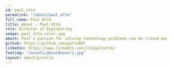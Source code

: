 ```yaml
---
id: paul_otto
permalink: "/about/paul_otto"
full_name: Paul Otto
title: About - Paul Otto
role: Director of Engineering
image: paul_otto_color.jpg
about: Paul's passion for solving technology problems can be traced back to his childhood. Some of his earliest memories involve him helping his dad set up light measurement tests and troubleshooting problems with the software and firmware his dad wrote. Paul spent seven years in the US Army, learning everything from electronics repair, to turbine engines. Since leaving the military, Paul completed undergraduate and graduate education, and gained a wide breadth of experience in software and systems engineering. Paul brings a creative approach to problem-solving which he attributes to his unique life experiences. When he’s not geeking out, Paul enjoys time with his wife and children.
github: https://github.com/potto007
linkedin: https://www.linkedin.com/in/paulhotto/
featimg: "/assets/aboutBanner1.jpg"
layout: about/profile
---
```

